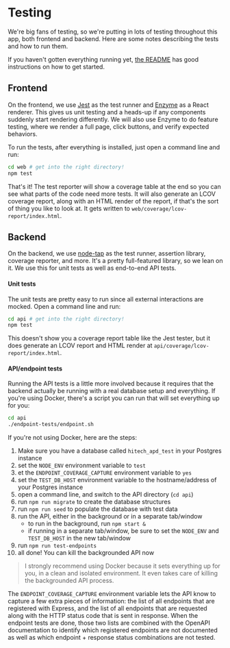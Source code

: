 # Testing

We're big fans of testing, so we're putting in lots of testing throughout this
app, both frontend and backend. Here are some notes describing the tests and
how to run them.

If you haven't gotten everything running yet, [the README](../README.md) has
good instructions on how to get started.

## Frontend

On the frontend, we use [Jest](https://facebook.github.io/jest/) as the test
runner and [Enzyme](http://airbnb.io/enzyme/) as a React renderer. This gives
us unit testing and a heads-up if any components suddenly start rendering
differently. We will also use Enzyme to do feature testing, where we render
a full page, click buttons, and verify expected behaviors.

To run the tests, after everything is installed, just open a command line
and run:

```bash
cd web # get into the right directory!
npm test
```

That's it! The test reporter will show a coverage table at the end so you
can see what parts of the code need more tests. It will also generate an
LCOV coverage report, along with an HTML render of the report, if that's the
sort of thing you like to look at. It gets written to
`web/coverage/lcov-report/index.html`.

## Backend

On the backend, we use [node-tap](http://www.node-tap.org/) as the test runner,
assertion library, coverage reporter, and more. It's a pretty full-featured
library, so we lean on it. We use this for unit tests as well as end-to-end
API tests.

#### Unit tests

The unit tests are pretty easy to run since all external interactions are
mocked. Open a command line and run:

```bash
cd api # get into the right directory!
npm test
```

This doesn't show you a coverage report table like the Jest tester, but it does
generate an LCOV report and HTML render at `api/coverage/lcov-report/index.html`.

#### API/endpoint tests

Running the API tests is a little more involved because it requires that the
backend actually be running with a real database setup and everything. If
you're using Docker, there's a script you can run that will set everything up
for you:

```bash
cd api
./endpoint-tests/endpoint.sh
```

If you're not using Docker, here are the steps:

1. Make sure you have a database called `hitech_apd_test` in your Postgres instance
2. set the `NODE_ENV` environment variable to `test`
3. et the `ENDPOINT_COVERAGE_CAPTURE` environment variable to `yes`
4. set the `TEST_DB_HOST` environment variable to the hostname/address of your Postgres instance
5. open a command line, and switch to the API directory (`cd api`)
6. run `npm run migrate` to create the database structures
7. run `npm run seed` to populate the database with test data
8. run the API, either in the background or in a separate tab/window
   * to run in the background, run `npm start &`
   * if running in a separate tab/window, be sure to set the `NODE_ENV` and `TEST_DB_HOST` in the new tab/window
9. run `npm run test-endpoints`
10. all done! You can kill the backgrounded API now

> I strongly recommend using Docker because it sets everything up for you, in
> a clean and isolated environment. It even takes care of killing the backgrounded
> API process.

The `ENDPOINT_COVERAGE_CAPTURE` environment variable lets the API know to capture
a few extra pieces of information: the list of all endpoints that are registered
with Express, and the list of all endpoints that are requested along with the HTTP
status code that is sent in response. When the endpoint tests are done, those two
lists are combined with the OpenAPI documentation to identify which registered
endpoints are not documented as well as which endpoint + response status combinations
are not tested.
